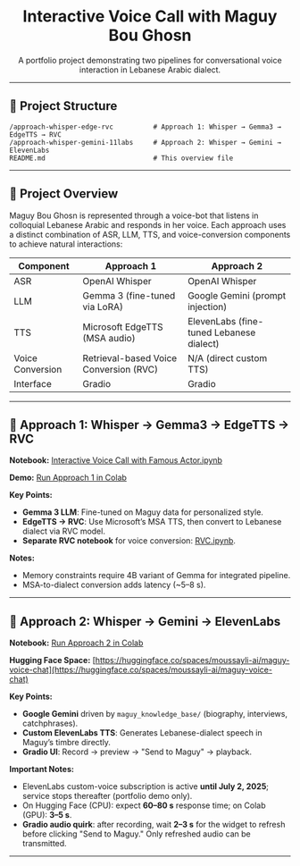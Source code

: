 <div align="center">

# Interactive Voice Call with Maguy Bou Ghosn

A portfolio project demonstrating two pipelines for conversational voice interaction in Lebanese Arabic dialect.

</div>

---

## 📁 Project Structure

```
/approach-whisper-edge-rvc          # Approach 1: Whisper → Gemma3 → EdgeTTS → RVC
/approach-whisper-gemini-11labs     # Approach 2: Whisper → Gemini → ElevenLabs
README.md                           # This overview file
```

---

## 📝 Project Overview

Maguy Bou Ghosn is represented through a voice-bot that listens in colloquial Lebanese Arabic and responds in her voice. Each approach uses a distinct combination of ASR, LLM, TTS, and voice-conversion components to achieve natural interactions:

| Component        | Approach 1                             | Approach 2                               |
| ---------------- | -------------------------------------- | ---------------------------------------- |
| ASR              | OpenAI Whisper                         | OpenAI Whisper                           |
| LLM              | Gemma 3 (fine-tuned via LoRA)          | Google Gemini (prompt injection)         |
| TTS              | Microsoft EdgeTTS (MSA audio)          | ElevenLabs (fine-tuned Lebanese dialect) |
| Voice Conversion | Retrieval-based Voice Conversion (RVC) | N/A (direct custom TTS)                  |
| Interface        | Gradio                                 | Gradio                                   |

---

## 🚀 Approach 1: Whisper → Gemma3 → EdgeTTS → RVC

**Notebook:**
[Interactive Voice Call with Famous Actor.ipynb](approach-whisper-edge-rvc/Interactive_Voice_Call_with_Famous_Actor.ipynb)

**Demo:**
[Run Approach 1 in Colab](https://colab.research.google.com/drive/1a8S8cqiVpaz2R4PCb7eH6zZbHiXvPIJF)

**Key Points:**

* **Gemma 3 LLM**: Fine-tuned on Maguy data for personalized style.
* **EdgeTTS → RVC**: Use Microsoft’s MSA TTS, then convert to Lebanese dialect via RVC model.
* **Separate RVC notebook** for voice conversion: [RVC.ipynb](approach-whisper-edge-rvc/RVC.ipynb).

**Notes:**

* Memory constraints require 4B variant of Gemma for integrated pipeline.
* MSA-to-dialect conversion adds latency (\~5–8 s).

---

## 🚀 Approach 2: Whisper → Gemini → ElevenLabs

**Notebook:**
[Run Approach 2 in Colab](https://colab.research.google.com/drive/1OLPctrVLVyocPHtYTYdmCGLBGkZO3ddY?usp=sharing)

**Hugging Face Space:**
[https://huggingface.co/spaces/moussayli-ai/maguy-voice-chat](https://huggingface.co/spaces/moussayli-ai/maguy-voice-chat)

**Key Points:**

* **Google Gemini** driven by `maguy_knowledge_base/` (biography, interviews, catchphrases).
* **Custom ElevenLabs TTS**: Generates Lebanese-dialect speech in Maguy’s timbre directly.
* **Gradio UI**: Record → preview → "Send to Maguy" → playback.

**Important Notes:**

* ElevenLabs custom-voice subscription is active **until July 2, 2025**; service stops thereafter (portfolio demo only).
* On Hugging Face (CPU): expect **60–80 s** response time; on Colab (GPU): **3–5 s**.
* **Gradio audio quirk**: after recording, wait **2–3 s** for the widget to refresh before clicking "Send to Maguy." Only refreshed audio can be transmitted.

---

